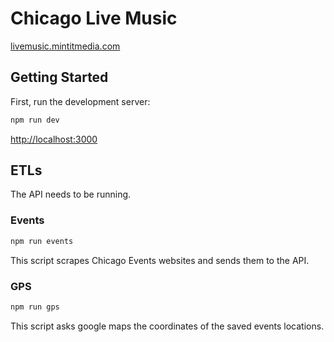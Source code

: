 # Chicago Live Music

[livemusic.mintitmedia.com](https://livemusic.mintitmedia.com/)

## Getting Started

First, run the development server:

```bash
npm run dev
```

[http://localhost:3000](http://localhost:3000)

## ETLs

The API needs to be running.

### Events

```bash
npm run events
```

This script scrapes Chicago Events websites and sends them to the API.

### GPS

```bash
npm run gps
```

This script asks google maps the coordinates of the saved events locations.
